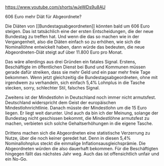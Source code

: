 https://www.youtube.com/shorts/wJeWDs9u8AU

606 Euro mehr Diät für Abgeordnete? 

Die Diäten von [[Bundestagsabgeordneten]] könnten bald um 606 Euro steigen. Das ist tatsächlich eine der ersten Entscheidungen, die der neue Bundestag zu treffen hat. Und wenn die das so machen wie in der Vergangenheit, also die Diäten einfach so zu erhöhen, wie sich die Nominallöhne entwickelt haben, dann würde das bedeuten, die neue Abgeordneten-Diät steigt auf über 11.800 Euro pro Monat.  

Das wäre allerdings aus drei Gründen ein fatales Signal. Erstens, Beschäftigte im öffentlichen Dienst bei Bund und Kommunen müssen gerade dafür streiken, dass sie mehr Geld und ein paar mehr freie Tage bekommen. Wenn jetzt gleichzeitig die Bundestagsabgeordneten, ohne mit irgendwem zu verhandeln, sich einfach 5,4% Lohnplus in die Tasche stecken, sorry, schlechter Stil, falsches Signal.  

Zweitens ist der Mindestlohn in Deutschland noch immer nicht armutsfest. Deutschland widerspricht dem Geist der europäischen Mindestlohnrichtlinie. Danach müsste der Mindestlohn um die 15 Euro liegen. Er liegt weit darunter. Und auch da bin ich der Meinung, solange der Bundestag nicht geschissen bekommt, die Mindestlöhne armutsfest zu machen, verbieten sich solche Gehaltserhöhungen in die eigene Tasche.  

Drittens machen sich die Abgeordneten eine statistische Verzerrung zu Nutze, über die noch keiner geredet hat. Denn in diesen 5,4% Nominallohnplus steckt die einmalige Inflationsausgleichsprämie. Die Abgeordneten würden die also dauerhaft bekommen. Für die Beschäftigten hingegen fällt das nächstes Jahr weg. Auch das ist offensichtlich unfair und ein No-Go.  